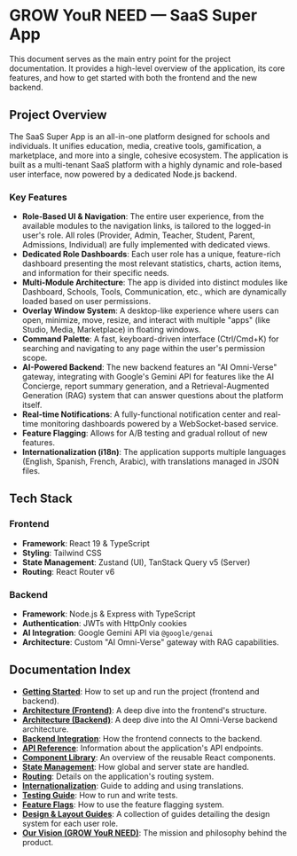 # GROW YouR NEED — SaaS Super App

This document serves as the main entry point for the project documentation. It provides a high-level overview of the application, its core features, and how to get started with both the frontend and the new backend.

## Project Overview

The SaaS Super App is an all-in-one platform designed for schools and individuals. It unifies education, media, creative tools, gamification, a marketplace, and more into a single, cohesive ecosystem. The application is built as a multi-tenant SaaS platform with a highly dynamic and role-based user interface, now powered by a dedicated Node.js backend.

### Key Features

- **Role-Based UI & Navigation**: The entire user experience, from the available modules to the navigation links, is tailored to the logged-in user's role. All roles (Provider, Admin, Teacher, Student, Parent, Admissions, Individual) are fully implemented with dedicated views.
- **Dedicated Role Dashboards**: Each user role has a unique, feature-rich dashboard presenting the most relevant statistics, charts, action items, and information for their specific needs.
- **Multi-Module Architecture**: The app is divided into distinct modules like Dashboard, Schools, Tools, Communication, etc., which are dynamically loaded based on user permissions.
- **Overlay Window System**: A desktop-like experience where users can open, minimize, move, resize, and interact with multiple "apps" (like Studio, Media, Marketplace) in floating windows.
- **Command Palette**: A fast, keyboard-driven interface (Ctrl/Cmd+K) for searching and navigating to any page within the user's permission scope.
- **AI-Powered Backend**: The new backend features an "AI Omni-Verse" gateway, integrating with Google's Gemini API for features like the AI Concierge, report summary generation, and a Retrieval-Augmented Generation (RAG) system that can answer questions about the platform itself.
- **Real-time Notifications**: A fully-functional notification center and real-time monitoring dashboards powered by a WebSocket-based service.
- **Feature Flagging**: Allows for A/B testing and gradual rollout of new features.
- **Internationalization (i18n)**: The application supports multiple languages (English, Spanish, French, Arabic), with translations managed in JSON files.

## Tech Stack

### Frontend
- **Framework**: React 19 & TypeScript
- **Styling**: Tailwind CSS
- **State Management**: Zustand (UI), TanStack Query v5 (Server)
- **Routing**: React Router v6

### Backend
- **Framework**: Node.js & Express with TypeScript
- **Authentication**: JWTs with HttpOnly cookies
- **AI Integration**: Google Gemini API via `@google/genai`
- **Architecture**: Custom "AI Omni-Verse" gateway with RAG capabilities.

## Documentation Index

- **[Getting Started](./GETTING_STARTED.md)**: How to set up and run the project (frontend and backend).
- **[Architecture (Frontend)](./ARCHITECTURE.md)**: A deep dive into the frontend's structure.
- **[Architecture (Backend)](../backend/docs/ARCHITECTURE.md)**: A deep dive into the AI Omni-Verse backend architecture.
- **[Backend Integration](./BACKEND_INTEGRATION.md)**: How the frontend connects to the backend.
- **[API Reference](./API_REFERENCE.md)**: Information about the application's API endpoints.
- **[Component Library](./COMPONENTS.md)**: An overview of the reusable React components.
- **[State Management](./STATE_MANAGEMENT.md)**: How global and server state are handled.
- **[Routing](./ROUTING.md)**: Details on the application's routing system.
- **[Internationalization](./INTERNATIONALIZATION.md)**: Guide to adding and using translations.
- **[Testing Guide](./TESTING.md)**: How to run and write tests.
- **[Feature Flags](./FEATURE_FLAGS.md)**: How to use the feature flagging system.
- **[Design & Layout Guides](./design-layout/provider.md)**: A collection of guides detailing the design system for each user role.
- **[Our Vision (GROW YouR NEED)](./growyourneed.md)**: The mission and philosophy behind the product.
